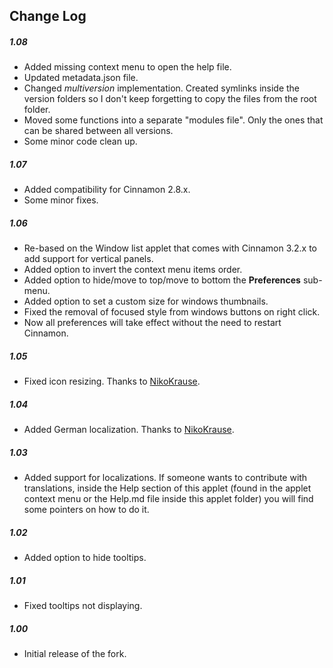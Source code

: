 ## Change Log

##### 1.08
- Added missing context menu to open the help file.
- Updated metadata.json file.
- Changed *multiversion* implementation. Created symlinks inside the version folders so I don't keep forgetting to copy the files from the root folder.
- Moved some functions into a separate "modules file". Only the ones that can be shared between all versions.
- Some minor code clean up.

##### 1.07
- Added compatibility for Cinnamon 2.8.x.
- Some minor fixes.

##### 1.06
- Re-based on the Window list applet that comes with Cinnamon 3.2.x to add support for vertical panels.
- Added option to invert the context menu items order.
- Added option to hide/move to top/move to bottom the **Preferences** sub-menu.
- Added option to set a custom size for windows thumbnails.
- Fixed the removal of focused style from windows buttons on right click.
- Now all preferences will take effect without the need to restart Cinnamon.

##### 1.05
- Fixed icon resizing. Thanks to [NikoKrause](https://github.com/NikoKrause).

##### 1.04
- Added German localization. Thanks to [NikoKrause](https://github.com/NikoKrause).

##### 1.03
- Added support for localizations. If someone wants to contribute with translations, inside the Help section of this applet (found in the applet context menu or the Help.md file inside this applet folder) you will find some pointers on how to do it.

##### 1.02
- Added option to hide tooltips.

##### 1.01
- Fixed tooltips not displaying.

##### 1.00
- Initial release of the fork.

